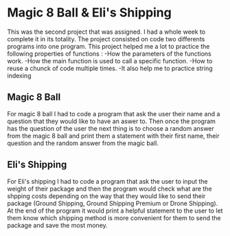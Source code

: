 # Magic 8 Ball & Eli's Shipping

This was the second project that was assigned. I had a whole week to complete it in its totality.
The project consisted on code two differents programs into one program.
This project helped me a lot to practice the following properties of functions :
-How the parameters of the functions work.
-How the main function is used to call a specific function.
-How to reuse a chunck of code multiple times.
-It also help me to practice string indexing

## Magic 8 Ball

For magic 8 ball I had to code a program that ask the user their name and a question that they would like to have an aswer to.
Then once the program has the question of the user the next thing is to choose a random answer from the magic 8 ball and  print 
them a statement with their first name, their question and the random answer from the magic ball.

## Eli's Shipping

For Eli's shipping I had to code a program that ask the user to input the weight of their package and then the program would 
check what are the shpping costs  depending on the way that they would like to send their package (Ground Shipping, Ground
Shipping Premium or Drone Shipping). At the end of the program it would print a helpful statement to the user to let them know 
which shipping method is more convenient for them to send the package and save the most money.
